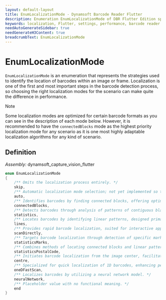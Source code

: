 ```yaml
---
layout: default-layout
title: EnumLocalizationMode - Dynamsoft Barcode Reader Flutter
description: Enumeration EnumLocalizationMode of DBR Flutter Edition specifies the strategies used to identify the locations of barcodes within an image.
keywords: localization, Flutter, settings, performance, barcode reader
needAutoGenerateSidebar: true
needGenerateH3Content: true
breadcrumbText: EnumLocalizationMode
---
```


# EnumLocalizationMode

`EnumLocalizationMode` is an enumeration that represents the strategies used to identify the location of barcodes within an image or frame. Localization is one of the first and most important steps in the barcode detection process, so choosing the right localization modes for the scenario can make quite the difference in performance. 

> [!NOTE]
> Some localization modes are optimized for certain barcode formats as you can see in the description of each mode below. However, it is recommended to have the `connectedBlocks` mode as the highest priority localization mode for any scenario as it is one most highly adaptable localization algorithms for any kind of scenario.

## Definition

*Assembly:* dynamsoft_capture_vision_flutter

```dart
enum EnumLocalizationMode
{
    /** Omits the localization process entirely. */
    skip,
    /** Automatic localization mode selection; not yet implemented so this is a placeholder until then. */
    auto,
    /** Identifies barcodes by finding connected blocks, offering optimal results, especially recommended for highest priority in most scenarios. */
    connectedBlocks,
    /** Detects barcodes through analysis of patterns of contiguous black and white regions, tailored for QR Codes and DataMatrix codes. */
    statistics,
    /** Locates barcodes by identifying linear patterns, designed primarily for 1D barcodes and PDF417 codes. */
    lines,
    /** Provides rapid barcode localization, suited for interactive applications where speed is crucial. */
    scanDirectly,
    /** Targets barcode localization through detection of specific mark groups, optimized for Direct Part Marking (DPM) codes. */
    statisticsMarks,
    /** Combines methods of locating connected blocks and linear patterns to efficiently localize postal codes. */
    statisticsPostalCode,
    /** Initiates barcode localization from the image center, facilitating faster detection in certain layouts. */
    centre,
    /** Specialized for quick localization of 1D barcodes, enhancing performance in fast-scan scenarios. */
    oneDFastScan,
    /** Localizes barcodes by utilizing a neural network model. */
    neuralNetwork,
    /** Placeholder value with no functional meaning. */
    end
}
```
